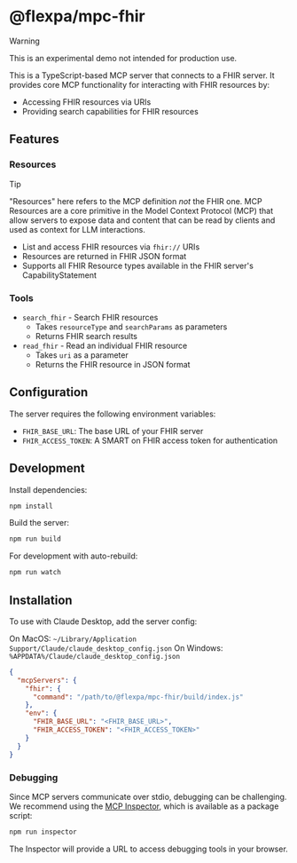 # @flexpa/mpc-fhir

> [!WARNING]
> This is an experimental demo not intended for production use.

This is a TypeScript-based MCP server that connects to a FHIR server. It provides core MCP functionality for interacting with FHIR resources by:

- Accessing FHIR resources via URIs
- Providing search capabilities for FHIR resources

## Features

### Resources

> [!TIP]
> "Resources" here refers to the MCP definition _not_ the FHIR one. MCP Resources are a core primitive in the Model Context Protocol (MCP) that allow servers to expose data and content that can be read by clients and used as context for LLM interactions.

- List and access FHIR resources via `fhir://` URIs
- Resources are returned in FHIR JSON format
- Supports all FHIR Resource types available in the FHIR server's CapabilityStatement

### Tools
- `search_fhir` - Search FHIR resources
  - Takes `resourceType` and `searchParams` as parameters
  - Returns FHIR search results
- `read_fhir` - Read an individual FHIR resource
  - Takes `uri` as a parameter
  - Returns the FHIR resource in JSON format

## Configuration

The server requires the following environment variables:
- `FHIR_BASE_URL`: The base URL of your FHIR server
- `FHIR_ACCESS_TOKEN`: A SMART on FHIR access token for authentication

## Development

Install dependencies:
```bash
npm install
```

Build the server:
```bash
npm run build
```

For development with auto-rebuild:
```bash
npm run watch
```

## Installation

To use with Claude Desktop, add the server config:

On MacOS: `~/Library/Application Support/Claude/claude_desktop_config.json`
On Windows: `%APPDATA%/Claude/claude_desktop_config.json`

```json
{
  "mcpServers": {
    "fhir": {
      "command": "/path/to/@flexpa/mpc-fhir/build/index.js"
    },
    "env": {
      "FHIR_BASE_URL": "<FHIR_BASE_URL>",
      "FHIR_ACCESS_TOKEN": "<FHIR_ACCESS_TOKEN>"
    }
  }
}
```

### Debugging

Since MCP servers communicate over stdio, debugging can be challenging. We recommend using the [MCP Inspector](https://github.com/modelcontextprotocol/inspector), which is available as a package script:

```bash
npm run inspector
```

The Inspector will provide a URL to access debugging tools in your browser.
